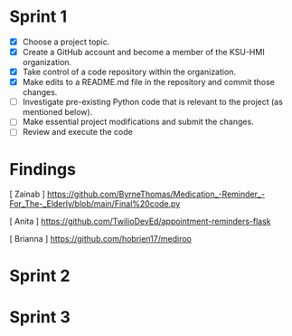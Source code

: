 # Sprint 1
- [x] Choose a project topic.
- [x] Create a GitHub account and become a member of the KSU-HMI organization.
- [x] Take control of a code repository within the organization.
- [x] Make edits to a README.md file in the repository and commit those changes.
- [ ] Investigate pre-existing Python code that is relevant to the project (as mentioned below).
- [ ] Make essential project modifications and submit the changes.
- [ ] Review and execute the code
# Findings 
[ Zainab ] https://github.com/ByrneThomas/Medication_-Reminder_-For_The-_Elderly/blob/main/Final%20code.py

[ Anita  ] https://github.com/TwilioDevEd/appointment-reminders-flask

[ Brianna ]  https://github.com/hobrien17/mediroo

# Sprint 2

# Sprint 3
